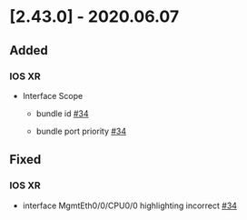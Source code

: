 # [2.43.0] - 2020.06.07

## Added

### IOS XR

* Interface Scope

    * bundle id [#34](https://github.com/heyglen/network_tech/issues/34)
    
    * bundle port priority [#34](https://github.com/heyglen/network_tech/issues/34)

## Fixed

### IOS XR

* interface MgmtEth0/0/CPU0/0 highlighting incorrect [#34](https://github.com/heyglen/network_tech/issues/34)
